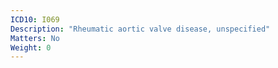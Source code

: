 ```yaml
---
ICD10: I069
Description: "Rheumatic aortic valve disease, unspecified"
Matters: No
Weight: 0
---
```

